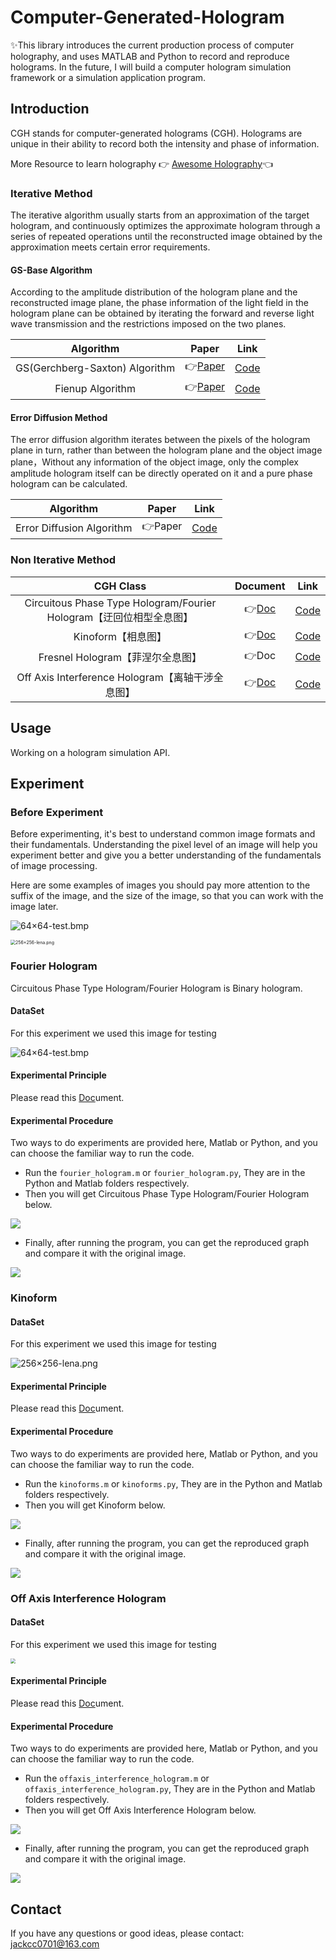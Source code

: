 # Computer-Generated-Hologram
✨This library introduces the current production process of computer holography, and uses MATLAB and Python to record and reproduce holograms. In the future, I will build a computer hologram simulation framework or a simulation application program.



## Introduction

CGH stands for computer-generated holograms (CGH). Holograms are unique in their ability to record both the intensity and phase of information.

More Resource to learn holography 👉 [Awesome Holography](./Doc/Awesome.md)👈

### Iterative Method

The iterative algorithm usually starts from an approximation of the target hologram, and continuously optimizes the approximate hologram through a series of repeated operations until the reconstructed image obtained by the approximation meets certain error requirements.

#### GS-Base Algorithm

According to the amplitude distribution of the hologram plane and the reconstructed image plane, the phase information of the light field in the hologram plane can be obtained by iterating the forward and reverse light wave transmission and the restrictions imposed on the two planes.

|           Algorithm            |                            Paper                             |                     Link                     |
| :----------------------------: | :----------------------------------------------------------: | :------------------------------------------: |
| GS(Gerchberg-Saxton) Algorithm | 👉[Paper](https://scholar.google.com/scholar?q=A%20practical%20algorithm%20for%20the%20determination%20of%20phase%20from%20image%20and%20diffraction%20plane%20pictures) |   [Code](./Python/iterative_methods/GS.py)   |
|        Fienup Algorithm        | 👉[Paper](https://labsites.rochester.edu/fienup/wp-content/uploads/2019/07/OEngr1980_ITAimRecCGH.pdf) | [Code](./Python/iterative_methods/Fienup.py) |

#### Error Diffusion Method

The error diffusion algorithm iterates between the pixels of the hologram plane in turn, rather than between the hologram plane and the object image plane，Without any information of the object image, only the complex amplitude hologram itself can be directly operated on it and a pure phase hologram can be calculated.

|         Algorithm         | Paper  |                         Link                          |
| :-----------------------: | :----: |:-----------------------------------------------------:|
| Error Diffusion Algorithm | 👉Paper | [Code](./Python/iterative_methods/Error_Diffusion.py) |

### Non Iterative Method

|                          CGH Class                           |                  Document                   |                 Link                 |
| :----------------------------------------------------------: | :-----------------------------------------: |:------------------------------------:|
| Circuitous Phase Type Hologram/Fourier Hologram【迂回位相型全息图】 |   👉[Doc](Doc/Fourier_Hologram/README.md)    | [Code](./Python/fourier_hologram.py) |
|                      Kinoform【相息图】                      |       👉[Doc](Doc/Kinoform/README.md)        |          [Code](./Python/kinoforms.py)           |
|               Fresnel Hologram【菲涅尔全息图】               |                    👉Doc                     |          [Code](./Python/fresnel_hologram.py)           |
|       Off Axis Interference Hologram【离轴干涉全息图】       | 👉[Doc](Doc/Interference_Hologram/README.md) |          [Code](./Python/offaxis_interference_hologram.py)           |



## Usage

Working on a hologram simulation API.



## Experiment

### Before Experiment

Before experimenting, it's best to understand common image formats and their fundamentals. Understanding the pixel level of an image will help you experiment better and give you a better understanding of the fundamentals of image processing.

Here are some examples of images you should pay more attention to the suffix of the image, and the size of the image, so that you can work with the image later.

![64×64-test.bmp](./Res/image64/test.bmp)

<img src="./Res/image256/lena.png" alt="256×256-lena.png" style="zoom:50%;" />

### Fourier Hologram

Circuitous Phase Type Hologram/Fourier Hologram is Binary hologram.

#### DataSet

For this experiment we used this image for testing

![64×64-test.bmp](./Res/image64/test.bmp)

#### Experimental Principle

Please read this [Doc](Doc/Fourier_Hologram/README.md)ument.

#### Experimental Procedure

Two ways to do experiments are provided here, Matlab or Python, and you can choose the familiar way to run the code.

- Run the `fourier_hologram.m` or `fourier_hologram.py`, They are in the Python and Matlab folders respectively.
- Then you will get Circuitous Phase Type Hologram/Fourier Hologram below.

![](./Matlab/result/fh_test_CGH.bmp)

+ Finally, after running the program, you can get the reproduced graph and compare it with the original image.

![](./Matlab/result/fh_test_recover.bmp)

### Kinoform

#### DataSet

For this experiment we used this image for testing

![256×256-lena.png](./Res/image256/lena.png)

#### Experimental Principle

Please read this [Doc](Doc/Kinoform/README.md)ument.

#### Experimental Procedure

Two ways to do experiments are provided here, Matlab or Python, and you can choose the familiar way to run the code.

- Run the `kinoforms.m` or `kinoforms.py`, They are in the Python and Matlab folders respectively.
- Then you will get Kinoform below.

![](./Python/result/ki_lena_CGH.bmp)

- Finally, after running the program, you can get the reproduced graph and compare it with the original image.

![](./Python/result/ki_lena_recover.bmp)

### Off Axis Interference Hologram

#### DataSet

For this experiment we used this image for testing

<img src="./Res/imageO/pku.jpg" style="zoom:50%;" />

#### Experimental Principle

Please read this [Doc](Doc/Interference_Hologram/README.md)ument.

#### Experimental Procedure

Two ways to do experiments are provided here, Matlab or Python, and you can choose the familiar way to run the code.

- Run the `offaxis_interference_hologram.m` or `offaxis_interference_hologram.py`, They are in the Python and Matlab folders respectively.
- Then you will get Off Axis Interference Hologram below.

![](./Python/result/oaih_pku_CGH.bmp)

- Finally, after running the program, you can get the reproduced graph and compare it with the original image.

![](./Python/result/oaih_pku_recover.bmp)



## Contact

If you have any questions or good ideas, please contact: jackcc0701@163.com



